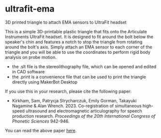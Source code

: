 # ultrafit-ema
 3D printed triangle to attach EMA sensors to UltraFit headset

This is a simple 3D-printable plastic triangle that fits onto the Articulate Instruments UltraFit headset. It is designed to fit around the bolt below the speaker's chin and features a notch to stop the triangle from rotating around the bolt's axis. Simply attach an EMA sensor to each corner of the triangle and you will be able to use the coordinates to perform rigid body analysis on probe motion.

* the .slt file is the stereolithography file, which can be opened and edited in CAD software
* the .print is a convenience file that can be used to print the triangle directly using MakerBot Desktop

If you use this in your research, please cite the following paper:
* Kirkham, Sam, Patrycja Strycharczuk, Emily Gorman, Takayuki Nagamine & Alan Wrench. 2023. Co-registration of simultaneous high-speed ultrasound and electromagnetic articulography for speech production research. *Proceedings of the 20th International Congress of Phonetic Sciences* 942-946.

You can read the above paper [here](https://samkirkham.github.io/pdf/kirkham_etal2023.pdf).
